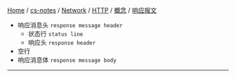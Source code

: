 [Home](https://mengxianbin.github.io) /
[cs-notes](https://mengxianbin.github.io/cs-notes/site) /
[Network](https://mengxianbin.github.io/cs-notes/site/Network) /
[HTTP](https://mengxianbin.github.io/cs-notes/site/Network/HTTP) /
[概念](https://mengxianbin.github.io/cs-notes/site/Network/HTTP/%E6%A6%82%E5%BF%B5) /
[响应报文](https://mengxianbin.github.io/cs-notes/site/Network/HTTP/%E6%A6%82%E5%BF%B5/%E5%93%8D%E5%BA%94%E6%8A%A5%E6%96%87)

* 响应消息头 `response message header`
    * 状态行 `status line`
    * 响应头 `response header`
* 空行
* 响应消息体 `response message body`

---
